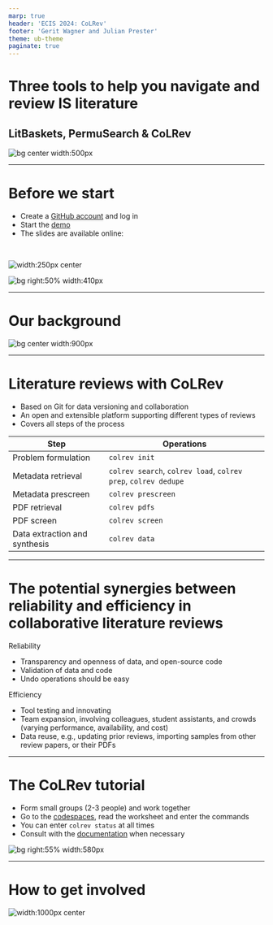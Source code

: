 ```yaml
---
marp: true
header: 'ECIS 2024: CoLRev'
footer: 'Gerit Wagner and Julian Prester'
theme: ub-theme
paginate: true
---
```


# Three tools to help you navigate and review IS literature

## LitBaskets, PermuSearch & CoLRev

![bg center width:500px](../assets/2024-ECIS-logo.png)

---

# Before we start

- Create a [GitHub account](https://github.com/signup) and log in
- Start the [demo](https://github.com//codespaces/new?hide_repo_select=true&ref=main&repo=767717822)
- The slides are available online:

<br/>

![width:250px center](../assets/2024-ECIS-QR.png)

![bg right:50% width:410px](../assets/start-demo.png)

---

# Our background

![bg center width:900px](../assets/expertise.png)


<!-- 
TODO : add Guy Paré to HEC Montréal

- Gerit Wagner: short bio

- Julian Prester: short bio

Overview of publications on literature reviews, tools, teaching (phd, bachelor, master), editorial work, ...

Map our journey on the left (started in Regensburg, JP to UNSW, GW to Montreal and Bamberg, JP to University of Sydney)

Illustrate our experience on the right as different "building blocks" with the colrev project on top (e.g., 12 review papers, 4 methods papers, 87 packages, 7 teaching offers, 4 x service as editor/reviewer )

3 methods papers in the senior scholars basket (of 11)
over 50 phd students

colrev projet: setup in 2021 - 3 years under development, 26 versions, 20 contributors, but still a lot to do
 -->

---

# Literature reviews with CoLRev

- Based on Git for data versioning and collaboration
- An open and extensible platform supporting different types of reviews 
- Covers all steps of the process

<center>

| Step                      | Operations                |
|----------------------------|--------------------------|
| Problem formulation        | ``colrev init``          |
| Metadata retrieval         | ``colrev search``, ``colrev load``, ``colrev prep``, ``colrev dedupe``        |
| Metadata prescreen         | ``colrev prescreen``     |
| PDF retrieval              | ``colrev pdfs``          |
| PDF screen                 | ``colrev screen``        |
| Data extraction and synthesis | ``colrev data``       |

</center>

<!-- 
Git-based: the full collaboration model

First slides: what do we mean with colrev/what's our focus?
colrev: literature reviews in collaborative settings

something we discussed earlier, when announcing the workshop (record keeping, put users in a position to report a full standalone paper at all times)

-> Extensible approach, adapting the first steps with parameters, and selecting different packages for the data analysis/extraction/coding/synthesis/RoB
-->

---

# The potential synergies between reliability and efficiency in collaborative literature reviews

Reliability

- Transparency and openness of data, and open-source code
- Validation of data and code
- Undo operations should be easy

<!--
data: manual and algorithmic
 (transparency - using Git to see exactly what was changed) - not the most common approach in the context of LR
: paradigm change: no longer require "blind trust" in algorithms/student assistants

 enables / requires -->

Efficiency

- Tool testing and innovating
- Team expansion, involving colleagues, student assistants, and crowds (varying performance, availability, and cost)
- Data reuse, e.g., updating prior reviews, importing samples from other review papers, or their PDFs

<!--
 new algorithms and SOTA tools
(reuse: one step further than reproducibility) 
or student papers etc.
-->

---

# The CoLRev tutorial

- Form small groups (2-3 people) and work together
- Go to the [codespaces](https://github.com//codespaces/new?hide_repo_select=true&ref=main&repo=767717822), read the worksheet and enter the commands
- You can enter `colrev status` at all times
- Consult with the [documentation](https://colrev.readthedocs.io/en/latest/) when necessary

![bg right:55% width:580px](../assets/screenshot_annotation.png)

---

# How to get involved

![width:1000px center](../assets/last_slide.png)